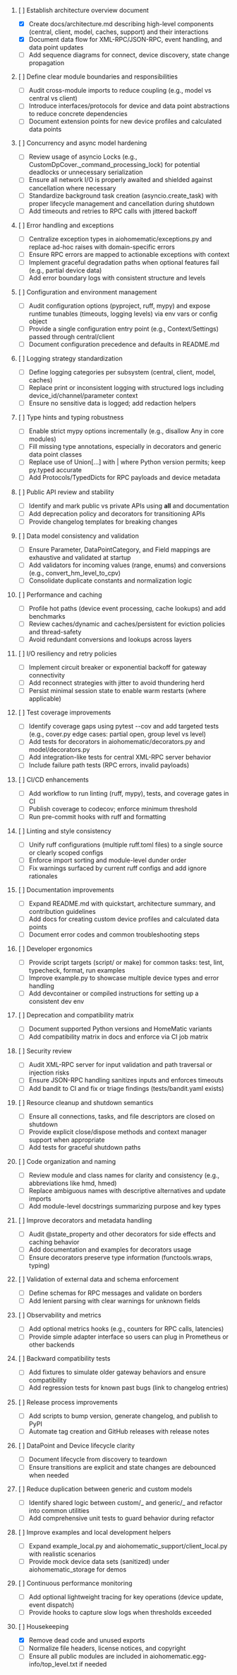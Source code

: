 1. [ ] Establish architecture overview document

   - [x] Create docs/architecture.md describing high-level components (central, client, model, caches, support) and their interactions
   - [x] Document data flow for XML-RPC/JSON-RPC, event handling, and data point updates
   - [ ] Add sequence diagrams for connect, device discovery, state change propagation

2. [ ] Define clear module boundaries and responsibilities

   - [ ] Audit cross-module imports to reduce coupling (e.g., model vs central vs client)
   - [ ] Introduce interfaces/protocols for device and data point abstractions to reduce concrete dependencies
   - [ ] Document extension points for new device profiles and calculated data points

3. [ ] Concurrency and async model hardening

   - [ ] Review usage of asyncio Locks (e.g., CustomDpCover.\_command_processing_lock) for potential deadlocks or unnecessary serialization
   - [ ] Ensure all network I/O is properly awaited and shielded against cancellation where necessary
   - [ ] Standardize background task creation (asyncio.create_task) with proper lifecycle management and cancellation during shutdown
   - [ ] Add timeouts and retries to RPC calls with jittered backoff

4. [ ] Error handling and exceptions

   - [ ] Centralize exception types in aiohomematic/exceptions.py and replace ad-hoc raises with domain-specific errors
   - [ ] Ensure RPC errors are mapped to actionable exceptions with context
   - [ ] Implement graceful degradation paths when optional features fail (e.g., partial device data)
   - [ ] Add error boundary logs with consistent structure and levels

5. [ ] Configuration and environment management

   - [ ] Audit configuration options (pyproject, ruff, mypy) and expose runtime tunables (timeouts, logging levels) via env vars or config object
   - [ ] Provide a single configuration entry point (e.g., Context/Settings) passed through central/client
   - [ ] Document configuration precedence and defaults in README.md

6. [ ] Logging strategy standardization

   - [ ] Define logging categories per subsystem (central, client, model, caches)
   - [ ] Replace print or inconsistent logging with structured logs including device_id/channel/parameter context
   - [ ] Ensure no sensitive data is logged; add redaction helpers

7. [ ] Type hints and typing robustness

   - [ ] Enable strict mypy options incrementally (e.g., disallow Any in core modules)
   - [ ] Fill missing type annotations, especially in decorators and generic data point classes
   - [ ] Replace use of Union[...] with | where Python version permits; keep py.typed accurate
   - [ ] Add Protocols/TypedDicts for RPC payloads and device metadata

8. [ ] Public API review and stability

   - [ ] Identify and mark public vs private APIs using **all** and documentation
   - [ ] Add deprecation policy and decorators for transitioning APIs
   - [ ] Provide changelog templates for breaking changes

9. [ ] Data model consistency and validation

   - [ ] Ensure Parameter, DataPointCategory, and Field mappings are exhaustive and validated at startup
   - [ ] Add validators for incoming values (range, enums) and conversions (e.g., convert_hm_level_to_cpv)
   - [ ] Consolidate duplicate constants and normalization logic

10. [ ] Performance and caching

    - [ ] Profile hot paths (device event processing, cache lookups) and add benchmarks
    - [ ] Review caches/dynamic and caches/persistent for eviction policies and thread-safety
    - [ ] Avoid redundant conversions and lookups across layers

11. [ ] I/O resiliency and retry policies

    - [ ] Implement circuit breaker or exponential backoff for gateway connectivity
    - [ ] Add reconnect strategies with jitter to avoid thundering herd
    - [ ] Persist minimal session state to enable warm restarts (where applicable)

12. [ ] Test coverage improvements

    - [ ] Identify coverage gaps using pytest --cov and add targeted tests (e.g., cover.py edge cases: partial open, group level vs level)
    - [ ] Add tests for decorators in aiohomematic/decorators.py and model/decorators.py
    - [ ] Add integration-like tests for central XML-RPC server behavior
    - [ ] Include failure path tests (RPC errors, invalid payloads)

13. [ ] CI/CD enhancements

    - [ ] Add workflow to run linting (ruff, mypy), tests, and coverage gates in CI
    - [ ] Publish coverage to codecov; enforce minimum threshold
    - [ ] Run pre-commit hooks with ruff and formatting

14. [ ] Linting and style consistency

    - [ ] Unify ruff configurations (multiple ruff.toml files) to a single source or clearly scoped configs
    - [ ] Enforce import sorting and module-level dunder order
    - [ ] Fix warnings surfaced by current ruff configs and add ignore rationales

15. [ ] Documentation improvements

    - [ ] Expand README.md with quickstart, architecture summary, and contribution guidelines
    - [ ] Add docs for creating custom device profiles and calculated data points
    - [ ] Document error codes and common troubleshooting steps

16. [ ] Developer ergonomics

    - [ ] Provide script targets (script/ or make) for common tasks: test, lint, typecheck, format, run examples
    - [ ] Improve example.py to showcase multiple device types and error handling
    - [ ] Add devcontainer or compiled instructions for setting up a consistent dev env

17. [ ] Deprecation and compatibility matrix

    - [ ] Document supported Python versions and HomeMatic variants
    - [ ] Add compatibility matrix in docs and enforce via CI job matrix

18. [ ] Security review

    - [ ] Audit XML-RPC server for input validation and path traversal or injection risks
    - [ ] Ensure JSON-RPC handling sanitizes inputs and enforces timeouts
    - [ ] Add bandit to CI and fix or triage findings (tests/bandit.yaml exists)

19. [ ] Resource cleanup and shutdown semantics

    - [ ] Ensure all connections, tasks, and file descriptors are closed on shutdown
    - [ ] Provide explicit close/dispose methods and context manager support when appropriate
    - [ ] Add tests for graceful shutdown paths

20. [ ] Code organization and naming

    - [ ] Review module and class names for clarity and consistency (e.g., abbreviations like hmd, hmed)
    - [ ] Replace ambiguous names with descriptive alternatives and update imports
    - [ ] Add module-level docstrings summarizing purpose and key types

21. [ ] Improve decorators and metadata handling

    - [ ] Audit @state_property and other decorators for side effects and caching behavior
    - [ ] Add documentation and examples for decorators usage
    - [ ] Ensure decorators preserve type information (functools.wraps, typing)

22. [ ] Validation of external data and schema enforcement

    - [ ] Define schemas for RPC messages and validate on borders
    - [ ] Add lenient parsing with clear warnings for unknown fields

23. [ ] Observability and metrics

    - [ ] Add optional metrics hooks (e.g., counters for RPC calls, latencies)
    - [ ] Provide simple adapter interface so users can plug in Prometheus or other backends

24. [ ] Backward compatibility tests

    - [ ] Add fixtures to simulate older gateway behaviors and ensure compatibility
    - [ ] Add regression tests for known past bugs (link to changelog entries)

25. [ ] Release process improvements

    - [ ] Add scripts to bump version, generate changelog, and publish to PyPI
    - [ ] Automate tag creation and GitHub releases with release notes

26. [ ] DataPoint and Device lifecycle clarity

    - [ ] Document lifecycle from discovery to teardown
    - [ ] Ensure transitions are explicit and state changes are debounced when needed

27. [ ] Reduce duplication between generic and custom models

    - [ ] Identify shared logic between custom/_ and generic/_ and refactor into common utilities
    - [ ] Add comprehensive unit tests to guard behavior during refactor

28. [ ] Improve examples and local development helpers

    - [ ] Expand example_local.py and aiohomematic_support/client_local.py with realistic scenarios
    - [ ] Provide mock device data sets (sanitized) under aiohomematic_storage for demos

29. [ ] Continuous performance monitoring

    - [ ] Add optional lightweight tracing for key operations (device update, event dispatch)
    - [ ] Provide hooks to capture slow logs when thresholds exceeded

30. [ ] Housekeeping
    - [x] Remove dead code and unused exports
    - [ ] Normalize file headers, license notices, and copyright
    - [ ] Ensure all public modules are included in aiohomematic.egg-info/top_level.txt if needed
